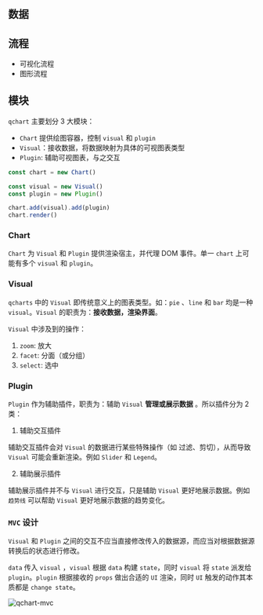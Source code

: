 #

## 数据

## 流程

- 可视化流程
- 图形流程

## 模块

`qchart` 主要划分 3 大模块：

- `Chart` 提供绘图容器，控制 `visual` 和 `plugin`
- `Visual`：接收数据，将数据映射为具体的可视图表类型
- `Plugin`: 辅助可视图表，与之交互

```javascript
const chart = new Chart()

const visual = new Visual()
const plugin = new Plugin()

chart.add(visual).add(plugin)
chart.render()
```

### Chart

`Chart` 为 `Visual` 和 `Plugin` 提供渲染宿主，并代理 DOM 事件。单一 `chart` 上可能有多个 `visual` 和 `plugin`。

### Visual

`qcharts` 中的 `Visual` 即传统意义上的图表类型。如：`pie` 、`line` 和 `bar` 均是一种 `visual`。`Visual` 的职责为：**接收数据，渲染界面**。

`Visual` 中涉及到的操作：

1. `zoom`: 放大
2. `facet`: 分面（或分组）
3. `select`: 选中

### Plugin

`Plugin` 作为辅助插件，职责为：辅助 `Visual` **管理或展示数据** 。所以插件分为 2 类：

1. 辅助交互插件

辅助交互插件会对 `Visual` 的数据进行某些特殊操作（如 过滤、剪切），从而导致 `Visual` 可能会重新渲染。例如 `Slider` 和 `Legend`。

2. 辅助展示插件

辅助展示插件并不与 `Visual` 进行交互，只是辅助 `Visual` 更好地展示数据。例如 `趋势线` 可以帮助 `Visual` 更好地展示数据的趋势变化。

### `MVC` 设计

`Visual` 和 `Plugin` 之间的交互不应当直接修改传入的数据源，而应当对根据数据源转换后的状态进行修改。

`data` 传入 `visual` ，`visual` 根据 `data` 构建 `state`，同时 `visual` 将 `state` 派发给 `plugin`。`plugin` 根据接收的 `props` 做出合适的 `UI` 渲染，同时 `UI` 触发的动作其本质都是 `change state`。

![qchart-mvc](http://p4.qhimg.com/t01a337ee559a6de794.png)
